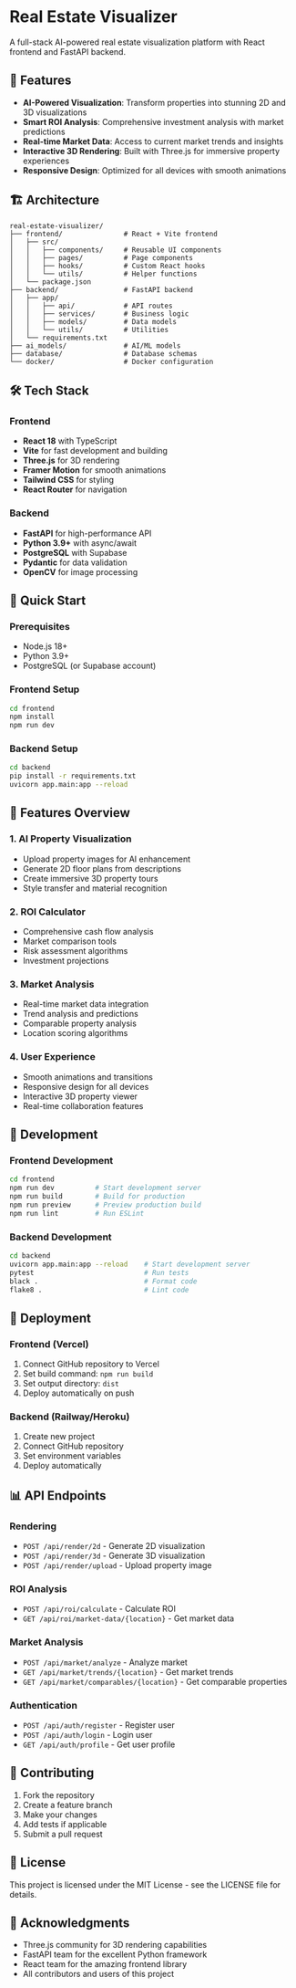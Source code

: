 # Real Estate Visualizer

A full-stack AI-powered real estate visualization platform with React frontend and FastAPI backend.

## 🚀 Features

- **AI-Powered Visualization**: Transform properties into stunning 2D and 3D visualizations
- **Smart ROI Analysis**: Comprehensive investment analysis with market predictions
- **Real-time Market Data**: Access to current market trends and insights
- **Interactive 3D Rendering**: Built with Three.js for immersive property experiences
- **Responsive Design**: Optimized for all devices with smooth animations

## 🏗️ Architecture

```
real-estate-visualizer/
├── frontend/               # React + Vite frontend
│   ├── src/
│   │   ├── components/     # Reusable UI components
│   │   ├── pages/          # Page components
│   │   ├── hooks/          # Custom React hooks
│   │   └── utils/          # Helper functions
│   └── package.json
├── backend/                # FastAPI backend
│   ├── app/
│   │   ├── api/            # API routes
│   │   ├── services/       # Business logic
│   │   ├── models/         # Data models
│   │   └── utils/          # Utilities
│   └── requirements.txt
├── ai_models/              # AI/ML models
├── database/               # Database schemas
└── docker/                 # Docker configuration
```

## 🛠️ Tech Stack

### Frontend
- **React 18** with TypeScript
- **Vite** for fast development and building
- **Three.js** for 3D rendering
- **Framer Motion** for smooth animations
- **Tailwind CSS** for styling
- **React Router** for navigation

### Backend
- **FastAPI** for high-performance API
- **Python 3.9+** with async/await
- **PostgreSQL** with Supabase
- **Pydantic** for data validation
- **OpenCV** for image processing

## 🚀 Quick Start

### Prerequisites
- Node.js 18+
- Python 3.9+
- PostgreSQL (or Supabase account)

### Frontend Setup
```bash
cd frontend
npm install
npm run dev
```

### Backend Setup
```bash
cd backend
pip install -r requirements.txt
uvicorn app.main:app --reload
```

## 📱 Features Overview

### 1. AI Property Visualization
- Upload property images for AI enhancement
- Generate 2D floor plans from descriptions
- Create immersive 3D property tours
- Style transfer and material recognition

### 2. ROI Calculator
- Comprehensive cash flow analysis
- Market comparison tools
- Risk assessment algorithms
- Investment projections

### 3. Market Analysis
- Real-time market data integration
- Trend analysis and predictions
- Comparable property analysis
- Location scoring algorithms

### 4. User Experience
- Smooth animations and transitions
- Responsive design for all devices
- Interactive 3D property viewer
- Real-time collaboration features

## 🔧 Development

### Frontend Development
```bash
cd frontend
npm run dev          # Start development server
npm run build        # Build for production
npm run preview      # Preview production build
npm run lint         # Run ESLint
```

### Backend Development
```bash
cd backend
uvicorn app.main:app --reload    # Start development server
pytest                           # Run tests
black .                          # Format code
flake8 .                         # Lint code
```

## 🚀 Deployment

### Frontend (Vercel)
1. Connect GitHub repository to Vercel
2. Set build command: `npm run build`
3. Set output directory: `dist`
4. Deploy automatically on push

### Backend (Railway/Heroku)
1. Create new project
2. Connect GitHub repository
3. Set environment variables
4. Deploy automatically

## 📊 API Endpoints

### Rendering
- `POST /api/render/2d` - Generate 2D visualization
- `POST /api/render/3d` - Generate 3D visualization
- `POST /api/render/upload` - Upload property image

### ROI Analysis
- `POST /api/roi/calculate` - Calculate ROI
- `GET /api/roi/market-data/{location}` - Get market data

### Market Analysis
- `POST /api/market/analyze` - Analyze market
- `GET /api/market/trends/{location}` - Get market trends
- `GET /api/market/comparables/{location}` - Get comparable properties

### Authentication
- `POST /api/auth/register` - Register user
- `POST /api/auth/login` - Login user
- `GET /api/auth/profile` - Get user profile

## 🤝 Contributing

1. Fork the repository
2. Create a feature branch
3. Make your changes
4. Add tests if applicable
5. Submit a pull request

## 📄 License

This project is licensed under the MIT License - see the LICENSE file for details.

## 🙏 Acknowledgments

- Three.js community for 3D rendering capabilities
- FastAPI team for the excellent Python framework
- React team for the amazing frontend library
- All contributors and users of this project
